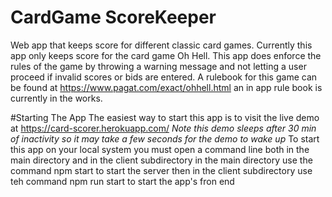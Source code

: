 # CardGame ScoreKeeper
 Web app that keeps score for different classic card games.
 Currently this app only keeps score for the card game Oh Hell.
 This app does enforce the rules of the game by throwing a warning message and not letting a user proceed if invalid scores or bids are entered.
 A rulebook for this game can be found at https://www.pagat.com/exact/ohhell.html an in app rule book is currently in the works.
 
#Starting The App
 The easiest way to start this app is to visit the live demo at https://card-scorer.herokuapp.com/ 
 *Note this demo sleeps after 30 min of inactivity so it may take a few seconds for the demo to wake up*
 To start this app on your local system you must open a command line both in the main directory and in the client subdirectory 
 in the main directory use the command npm start to start the server then in the client subdirectory use teh command npm run start to start the app's fron end 

